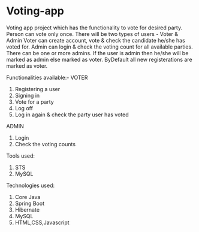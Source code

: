 # Voting-app

Voting app project which has the functionality to vote for desired party.
Person can vote only once.
There will be two types of users - Voter & Admin
Voter can create account, vote & check the candidate he/she has voted for.
Admin can login & check the voting count for all available parties.
There can be one or more admins. If the user is admin then he/she will be marked as admin else marked as voter.
ByDefault all new registerations are marked as voter.

Functionalities available:-
VOTER
1) Registering a user
2) Signing in
3) Vote for a party
4) Log off
5) Log in again & check the party user has voted

ADMIN
1) Login
2) Check the voting counts

Tools used:
1) STS
2) MySQL

Technologies used:
1) Core Java
2) Spring Boot
3) Hibernate
4) MySQL
5) HTML,CSS,Javascript
